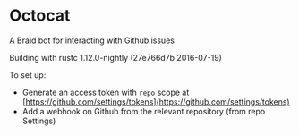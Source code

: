 # Octocat #

A Braid bot for interacting with Github issues

Building with rustc 1.12.0-nightly (27e766d7b 2016-07-19)

To set up:

  - Generate an access token with `repo` scope at [https://github.com/settings/tokens](https://github.com/settings/tokens)
  - Add a webhook on Github from the relevant repository (from repo Settings)
